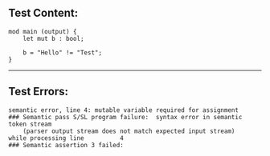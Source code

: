 
Test Content: 
-------------------------
```
mod main (output) {
    let mut b : bool;

    b = "Hello" != "Test";
}
```
------------------------

Test Errors:
-------------------------
```
semantic error, line 4: mutable variable required for assignment
### Semantic pass S/SL program failure:  syntax error in semantic token stream
    (parser output stream does not match expected input stream)
while processing line          4
### Semantic assertion 3 failed: 
```
